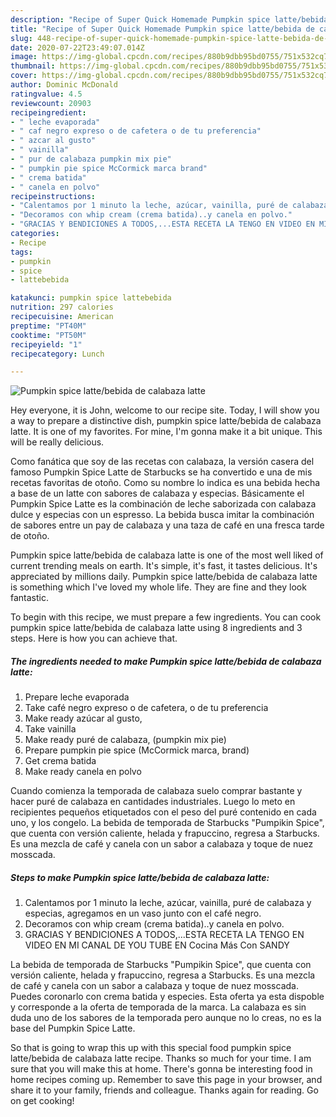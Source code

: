 ```yaml
---
description: "Recipe of Super Quick Homemade Pumpkin spice latte/bebida de calabaza latte"
title: "Recipe of Super Quick Homemade Pumpkin spice latte/bebida de calabaza latte"
slug: 448-recipe-of-super-quick-homemade-pumpkin-spice-latte-bebida-de-calabaza-latte
date: 2020-07-22T23:49:07.014Z
image: https://img-global.cpcdn.com/recipes/880b9dbb95bd0755/751x532cq70/pumpkin-spice-lattebebida-de-calabaza-latte-foto-principal.jpg
thumbnail: https://img-global.cpcdn.com/recipes/880b9dbb95bd0755/751x532cq70/pumpkin-spice-lattebebida-de-calabaza-latte-foto-principal.jpg
cover: https://img-global.cpcdn.com/recipes/880b9dbb95bd0755/751x532cq70/pumpkin-spice-lattebebida-de-calabaza-latte-foto-principal.jpg
author: Dominic McDonald
ratingvalue: 4.5
reviewcount: 20903
recipeingredient:
- " leche evaporada"
- " caf negro expreso o de cafetera o de tu preferencia"
- " azcar al gusto"
- " vainilla"
- " pur de calabaza pumpkin mix pie"
- " pumpkin pie spice McCormick marca brand"
- " crema batida"
- " canela en polvo"
recipeinstructions:
- "Calentamos por 1 minuto la leche, azúcar, vainilla, puré de calabaza y especias, agregamos en un vaso junto con el café negro."
- "Decoramos con whip cream (crema batida)..y canela en polvo."
- "GRACIAS Y BENDICIONES A TODOS,...ESTA RECETA LA TENGO EN VIDEO EN MI CANAL DE YOU TUBE EN Cocina Más Con SANDY"
categories:
- Recipe
tags:
- pumpkin
- spice
- lattebebida

katakunci: pumpkin spice lattebebida 
nutrition: 297 calories
recipecuisine: American
preptime: "PT40M"
cooktime: "PT50M"
recipeyield: "1"
recipecategory: Lunch

---
```



![Pumpkin spice latte/bebida de calabaza latte](https://img-global.cpcdn.com/recipes/880b9dbb95bd0755/751x532cq70/pumpkin-spice-lattebebida-de-calabaza-latte-foto-principal.jpg)

Hey everyone, it is John, welcome to our recipe site. Today, I will show you a way to prepare a distinctive dish, pumpkin spice latte/bebida de calabaza latte. It is one of my favorites. For mine, I'm gonna make it a bit unique. This will be really delicious.

Como fanática que soy de las recetas con calabaza, la versión casera del famoso Pumpkin Spice Latte de Starbucks se ha convertido e una de mis recetas favoritas de otoño. Como su nombre lo indica es una bebida hecha a base de un latte con sabores de calabaza y especias. Básicamente el Pumpkin Spice Latte es la combinación de leche saborizada con calabaza dulce y especias con un espresso. La bebida busca imitar la combinación de sabores entre un pay de calabaza y una taza de café en una fresca tarde de otoño.

Pumpkin spice latte/bebida de calabaza latte is one of the most well liked of current trending meals on earth. It's simple, it's fast, it tastes delicious. It's appreciated by millions daily. Pumpkin spice latte/bebida de calabaza latte is something which I've loved my whole life. They are fine and they look fantastic.


To begin with this recipe, we must prepare a few ingredients. You can cook pumpkin spice latte/bebida de calabaza latte using 8 ingredients and 3 steps. Here is how you can achieve that.

<!--inarticleads1-->

##### The ingredients needed to make Pumpkin spice latte/bebida de calabaza latte:

1. Prepare  leche evaporada
1. Take  café negro expreso o de cafetera, o de tu preferencia
1. Make ready  azúcar al gusto,
1. Take  vainilla
1. Make ready  puré de calabaza, (pumpkin mix pie)
1. Prepare  pumpkin pie spice (McCormick marca, brand)
1. Get  crema batida
1. Make ready  canela en polvo


Cuando comienza la temporada de calabaza suelo comprar bastante y hacer puré de calabaza en cantidades industriales. Luego lo meto en recipientes pequeños etiquetados con el peso del puré contenido en cada uno, y los congelo. La bebida de temporada de Starbucks &#34;Pumpikin Spice&#34;, que cuenta con versión caliente, helada y frapuccino, regresa a Starbucks. Es una mezcla de café y canela con un sabor a calabaza y toque de nuez mosscada. 

<!--inarticleads2-->

##### Steps to make Pumpkin spice latte/bebida de calabaza latte:

1. Calentamos por 1 minuto la leche, azúcar, vainilla, puré de calabaza y especias, agregamos en un vaso junto con el café negro.
1. Decoramos con whip cream (crema batida)..y canela en polvo.
1. GRACIAS Y BENDICIONES A TODOS,...ESTA RECETA LA TENGO EN VIDEO EN MI CANAL DE YOU TUBE EN Cocina Más Con SANDY


La bebida de temporada de Starbucks &#34;Pumpikin Spice&#34;, que cuenta con versión caliente, helada y frapuccino, regresa a Starbucks. Es una mezcla de café y canela con un sabor a calabaza y toque de nuez mosscada. Puedes coronarlo con crema batida y especies. Esta oferta ya esta dispoble y corresponde a la oferta de temporada de la marca. La calabaza es sin duda uno de los sabores de la temporada pero aunque no lo creas, no es la base del Pumpkin Spice Latte. 

So that is going to wrap this up with this special food pumpkin spice latte/bebida de calabaza latte recipe. Thanks so much for your time. I am sure that you will make this at home. There's gonna be interesting food in home recipes coming up. Remember to save this page in your browser, and share it to your family, friends and colleague. Thanks again for reading. Go on get cooking!
